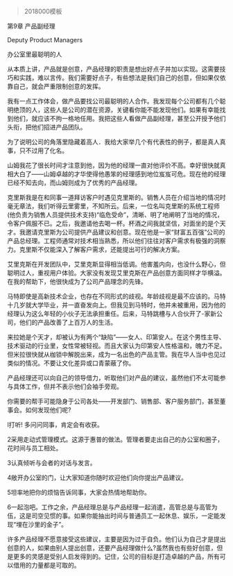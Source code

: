 # 
> 2018000模板


第9章 产品副经理

Deputy Product Managers



办公室里最聪明的人



从本质上讲，产品就是创意，产品经理的职责是想出好点子并加以实现。这需要技巧和实践，难以言传。我们需要好点子，有些想法是我们自己的创意，但如果仅依靠自己，就会严重限制创意的发挥。



我有一点工作体会，做产品要找公司最聪明的人合作。我发现每个公司都有几个聪明绝顶的人，这些人是公司的潜在资源，关键看你能不能发现他们。如果有幸能找到他们，就应该不拘一格地任用。我把这些人看做产品副经理，甚至公开授予他们头衔，把他们招进产品团队。



为了说明公司的角落里隐藏着高人．我给大家举几个有代表性的例子，都是真人真事，只不过用了化名。



山姆我花了很长时间才注意到他，因为他的经理一直对他评价不高。幸好很快就真相大白了——山姆卓越的才华使得他愚笨的经理感到地位岌岌可危。现在他的经理已经不知去向，而山姆则成为了优秀的产品经理。



克里斯我是在和同事一道拜访客户时遇见克里斯的。销售人员在介绍当地的情况时毫无章法，我们听得云里雾里，不知所云。后来，一位名叫克里斯的系统工程师(他负责为销售人员提供技术支持)“临危受命”，清晰、明了地阐明了当地的情况，令客户佩服不已。之后，我邀请他去喝一杯。杯酒之间我就坚信，对面坐的是个天才。我邀请克里斯为公司提供产品建议和创意。现在他是一家“财富五百强”公司的产品总经理。工程师通常对技术相当熟悉，所以他们往往对客户需求有极强的洞察力。克里斯不仅能深入了解客户需求，还能提出可行的解决方案。



艾里克斯在开发团队中，艾里克斯显得相当低调。他害羞内向，也没什么野心，但聪明过人，重视用户体验。大家没有发现艾里克斯在产品创意方面同样才华横溢。在我的帮助下，他很快成为了公司产品理念的先锋。



马特即使是高新技术企业，也存在不同形式的歧视。年龄歧视是最不应该的。马特十几岁就大学毕业，并一直奋发向上。但我见到马特时，他并未被重用，因为他的经理认为这么年轻的小伙子无法承担重任。后来，马特跳槽与人合伙开了-家新公司，他们的产品改善了上百万人的生活。



来拉她是个天才，却被认为有两个“缺陷”——女人、印第安人。在这个男性主导、技术驱动的行业里，女性常被轻视。而且大家认为印第安人性格温和，魄力不足。但米拉很快就从枷锁中解脱出来，成为一名出色的产品主管。我在华人当中也见过类似的情况。不要让文化差异或口青蒙蔽了你。



产品经理还可以向自己的领导借力，听取他们对产品的建议，虽然他们不太可能参与具体工作，但并不表示他们会袖手旁观。



你需要的帮手可能隐身于公司各处——开发部门、销售部、客户服务部门，甚至董事会。如何发现他们呢?



l打听! 多问问同事，肯定会有收获。



2采用走动式管理模式。这源于惠普的做法。管理者要走出自己的办公室和圈子，花时间与员工相处。



3认真倾听与会者的对话与发言。



4敞开办公室的门，让大家知道你随时欢迎他们向你提出产品建议。



5坦率地把你的烦恼告诉同事，大家会热情地帮助你。



6一起泡吧。工作之余，产品经理总是与产品经理一起消遣，高管总是与高管为伍，这是司空见惯的事。如果你能抽出时间与普通员工一起休息、娱乐，一定能发现“埋在沙里的金子”。



许多产品经理不愿意接受这些建议，主要是因为过于自负。他们认为自己才是提出创意的人，如果由别人提出创意，还要产品经理做什么?虽然我也有些好创意，但是更多的灵感是受别人启发得到的。记住，公司的目标是打造卓越的产品，所有可以借用的力量都是可取的。


